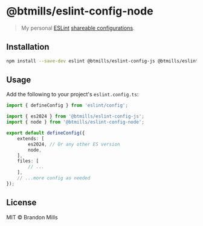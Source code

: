 # @btmills/eslint-config-node

> My personal [ESLint](http://eslint.org) [shareable configurations](http://eslint.org/docs/developer-guide/shareable-configs).

## Installation

```sh
npm install --save-dev eslint @btmills/eslint-config-js @btmills/eslint-config-node
```

## Usage

Add the following to your project's `eslint.config.ts`:

```ts
import { defineConfig } from 'eslint/config';

import { es2024 } from '@btmills/eslint-config-js';
import { node } from '@btmills/eslint-config-node';

export default defineConfig({
	extends: [
		es2024, // Or any other ES version
		node,
	],
	files: [
		// ...
	],
	// ...more config as needed
});
```

## License

MIT &copy; Brandon Mills
